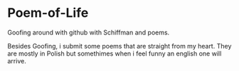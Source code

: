 # Poem-of-Life
Goofing around with github with Schiffman and poems.

Besides Goofing, i submit some poems that are straight from my heart.
They are mostly in Polish but somethimes when i feel funny an english one will arrive.
